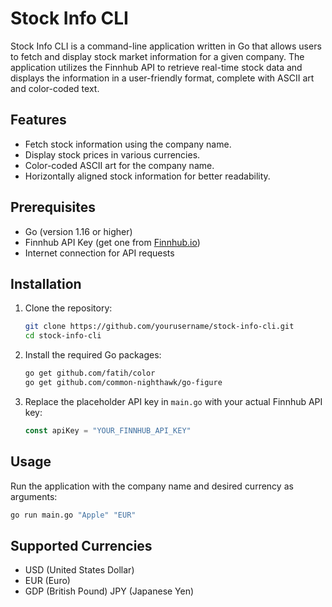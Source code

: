 # Stock Info CLI

Stock Info CLI is a command-line application written in Go that allows users to fetch and display stock market information for a given company. The application utilizes the Finnhub API to retrieve real-time stock data and displays the information in a user-friendly format, complete with ASCII art and color-coded text.

## Features

- Fetch stock information using the company name.
- Display stock prices in various currencies.
- Color-coded ASCII art for the company name.
- Horizontally aligned stock information for better readability.

## Prerequisites

- Go (version 1.16 or higher)
- Finnhub API Key (get one from [Finnhub.io](https://finnhub.io/))
- Internet connection for API requests

## Installation

1. Clone the repository:

    ```sh
    git clone https://github.com/yourusername/stock-info-cli.git
    cd stock-info-cli
    ```

2. Install the required Go packages:

    ```sh
    go get github.com/fatih/color
    go get github.com/common-nighthawk/go-figure
    ```

3. Replace the placeholder API key in `main.go` with your actual Finnhub API key:

    ```go
    const apiKey = "YOUR_FINNHUB_API_KEY"
    ```

## Usage

Run the application with the company name and desired currency as arguments:

```sh
go run main.go "Apple" "EUR"
```

## Supported Currencies

- USD (United States Dollar)
- EUR (Euro)
- GDP (British Pound)
 JPY (Japanese Yen)